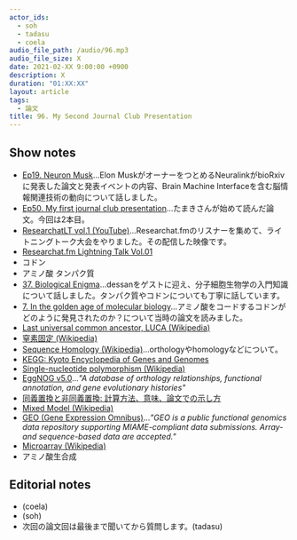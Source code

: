 ```yaml
---
actor_ids:
  - soh
  - tadasu
  - coela
audio_file_path: /audio/96.mp3
audio_file_size: X
date: 2021-02-XX 9:00:00 +0900
description: X
duration: "01:XX:XX"
layout: article
tags:
  - 論文
title: 96. My Second Journal Club Presentation
---
```

## Show notes 
- [Ep19. Neuron Musk](https://researchat.fm/episode/19)...Elon MuskがオーナーをつとめるNeuralinkがbioRxivに発表した論文と発表イベントの内容、Brain Machine Interfaceを含む脳情報関連技術の動向について話しました。
- [Ep50. My first journal club presentation](https://researchat.fm/episode/50)...たまきさんが始めて読んだ論文。今回は2本目。
- [ResearchatLT vol.1 (YouTube)](https://www.youtube.com/watch?v=kKLt956ieSM)...Researchat.fmのリスナーを集めて、ライトニングトーク大会をやりました。その配信した映像です。
- [Researchat.fm Lightning Talk Vol.01](https://researchat.fm/blog/8/)
- コドン
- アミノ酸
 タンパク質
- [37. Biological Enigma](https://researchat.fm/episode/37)...dessanをゲストに迎え、分子細胞生物学の入門知識について話しました。タンパク質やコドンについても丁寧に話しています。
- [7. In the golden age of molecular biology](https://researchat.fm/episode/7)...アミノ酸をコードするコドンがどのように発見されたのか？について当時の論文を読みました。
- [Last universal common ancestor, LUCA (Wikipedia)](https://en.wikipedia.org/wiki/Last_universal_common_ancestor)
- [窒素固定 (Wikipedia)](https://ja.wikipedia.org/wiki/%E7%AA%92%E7%B4%A0%E5%9B%BA%E5%AE%9A)
- [Sequence Homology (Wikipedia)](https://en.wikipedia.org/wiki/Sequence_homology)...orthologyやhomologyなどについて。
- [KEGG: Kyoto Encyclopedia of Genes and Genomes](https://www.genome.jp/kegg/)
- [Single-nucleotide polymorphism (Wikipedia)](https://en.wikipedia.org/wiki/Single-nucleotide_polymorphism)
- [EggNOG v5.0](http://eggnog5.embl.de/)..._"A database of orthology relationships, functional annotation,
and gene evolutionary histories"_
- [同義置換と非同義置換: 計算方法、意味、論文での示し方](https://ultrabem.com/other_topics/genetics/synonymous_substitutions)
- [Mixed Model (Wikipedia)](https://en.wikipedia.org/wiki/Mixed_model)
- [GEO (Gene Expression Omnibus)](https://www.ncbi.nlm.nih.gov/geo/)..._"GEO is a public functional genomics data repository supporting MIAME-compliant data submissions. Array- and sequence-based data are accepted."_
- [Microarray (Wikipedia)](https://en.wikipedia.org/wiki/Microarray)
- アミノ酸生合成

## Editorial notes
- (coela)
- (soh)
- 次回の論文回は最後まで聞いてから質問します。(tadasu)
